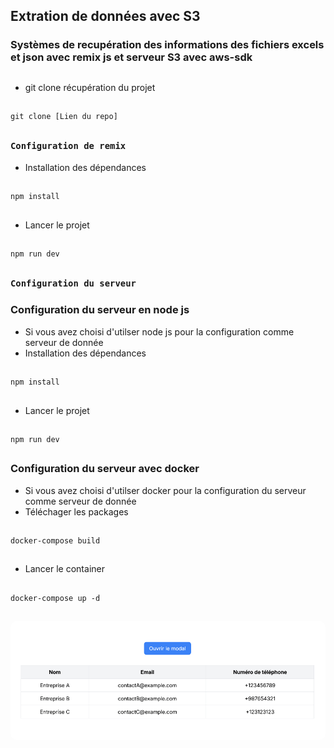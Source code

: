 ## Extration de données avec S3
### Systèmes de recupération des informations des fichiers excels et json avec remix js et serveur S3 avec aws-sdk
##
- git clone récupération du projet
##
    git clone [Lien du repo]
##
### `Configuration de remix`
- Installation des dépendances
##
    npm install
##
- Lancer le projet
##
    npm run dev
##
### `Configuration du serveur`
### Configuration du serveur en node js
- Si vous avez choisi d'utilser node js pour la configuration comme serveur de donnée
- Installation des dépendances
##
    npm install
##
- Lancer le projet
##
    npm run dev
##
### Configuration du serveur avec docker
- Si vous avez choisi d'utilser docker pour la configuration du serveur  comme serveur de donnée
- Téléchager les packages
##
    docker-compose build
##
- Lancer le container
##
    docker-compose up -d
##
<div align="center">
  <img src="./img/result.jpg" alt="Images de resultat" style="border-radius: 10px;">
</div>